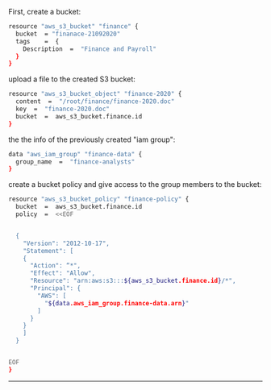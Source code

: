 



First, create a bucket:


```bash
resource "aws_s3_bucket" "finance" {
  bucket  = "finanace-21092020"
  tags    =  {
    Description  =  "Finance and Payroll"
  }
}
```



upload a file to the created S3 bucket:


```bash
resource "aws_s3_bucket_object" "finance-2020" {
  content  =  "/root/finance/finance-2020.doc"
  key  =  "finance-2020.doc"
  bucket  =  aws_s3_bucket.finance.id
}
```



the the info of the previously created "iam group":


```bash
data "aws_iam_group" "finance-data" {
  group_name  =  "finance-analysts"
}
```





create a bucket policy and give access to the group members to the bucket:



```bash
resource "aws_s3_bucket_policy" "finance-policy" {
  bucket  =  aws_s3_bucket.finance.id
  policy  =  <<EOF


  {
    "Version": "2012-10-17",
    "Statement": [
    {
      "Action": “*",
      "Effect": "Allow",
      "Resource": "arn:aws:s3:::${aws_s3_bucket.finance.id}/*",
      "Principal": {
        "AWS": [
          "${data.aws_iam_group.finance-data.arn}"
        ]
      }
    }
    ]
  }


EOF
}
```



__________________________________________________________________________________________
